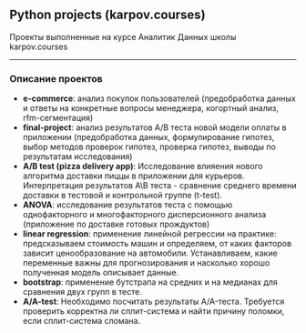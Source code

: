 ## Python projects (karpov.courses)

Проекты выполненные на курсе Аналитик Данных школы karpov.courses

---

### Описание проектов
-  **e-commerce**: анализ покупок пользователей (предобработка данных и ответы на конкретные вопросы менеджера, когортный анализ, rfm-сегментация)
-  **final-project**: анализ результатов A/B теста новой модели оплаты в приложении (предобработка данных, формулирование гипотез, выбор методов проверок гипотез, проверка гипотез, выводы по результатам исследования)
- **A/B test (pizza delivery app)**: Исследование влияения нового алгоритма доставки пиццы в приложении для курьеров. Интерпретация результатов А\B теста - сравнение среднего времени доставки в тестовой и контрольной группе (t-test).
- **ANOVA**: исследование результатов теста с помощью однофакторного и многофакторного дисперсионного анализа (приложение по доставке готовых прождуктов)
- **linear regression**: применение линейной регрессии на практике: предсказываем стоимость машин и определяем, от каких факторов зависит ценообразование на автомобили. Устанавливаем, какие переменные важны для прогнозирования и насколько хорошо полученная модель описывает данные. 
- **bootstrap**: применение бутстрапа на средних и на медианах для сравнения двух групп в тесте.
- **A/A-test**: Необходимо посчитать результаты A/A-теста. Требуется проверить корректна ли сплит-система и найти причину поломки, если сплит-система сломана.
